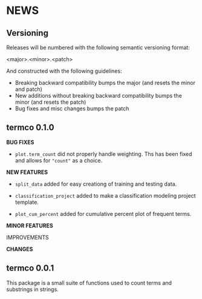 NEWS
====

Versioning
----------

Releases will be numbered with the following semantic versioning format:

&lt;major&gt;.&lt;minor&gt;.&lt;patch&gt;

And constructed with the following guidelines:

* Breaking backward compatibility bumps the major (and resets the minor
  and patch)
* New additions without breaking backward compatibility bumps the minor
  (and resets the patch)
* Bug fixes and misc changes bumps the patch



termco 0.1.0
----------------------------------------------------------------

**BUG FIXES**

* `plot.term_count` did not properly handle weighting.  Ths has been fixed and
  allows for `"count"` as a choice.

**NEW FEATURES**

* `split_data` added for easy creationg of training and testing data.

* `classification_project` added to make a classification modeling project
  template.

* `plot_cum_percent` added for cumulative percent plot of frequent terms.

**MINOR FEATURES**

IMPROVEMENTS

**CHANGES**



termco 0.0.1
----------------------------------------------------------------

This package is a small suite of functions used to count terms and substrings
  in strings.